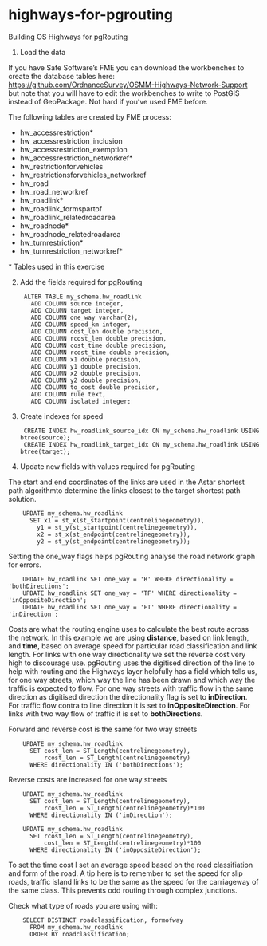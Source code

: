 # highways-for-pgrouting
Building OS Highways for pgRouting

1. Load the data

If you have Safe Software’s FME you can download the workbenches to create the database tables here: https://github.com/OrdnanceSurvey/OSMM-Highways-Network-Support but note that you will have to edit the workbenches to write to PostGIS instead of GeoPackage.  Not hard if you’ve used FME before.

The following tables are created by FME process:

- hw_accessrestriction*
- hw_accessrestriction_inclusion
- hw_accessrestriction_exemption
- hw_accessrestriction_networkref*
- hw_restrictionforvehicles
- hw_restrictionsforvehicles_networkref
- hw_road
- hw_road_networkref
- hw_roadlink*
- hw_roadlink_formspartof
- hw_roadlink_relatedroadarea
- hw_roadnode*
- hw_roadnode_relatedroadarea
- hw_turnrestriction*
- hw_turnrestriction_networkref*

\* Tables used in this exercise

2. Add the fields required for pgRouting

        ALTER TABLE my_schema.hw_roadlink
          ADD COLUMN source integer,
          ADD COLUMN target integer,
          ADD COLUMN one_way varchar(2),
          ADD COLUMN speed_km integer,
          ADD COLUMN cost_len double precision,
          ADD COLUMN rcost_len double precision,
          ADD COLUMN cost_time double precision,
          ADD COLUMN rcost_time double precision,
          ADD COLUMN x1 double precision,
          ADD COLUMN y1 double precision,
          ADD COLUMN x2 double precision,
          ADD COLUMN y2 double precision,
          ADD COLUMN to_cost double precision,
          ADD COLUMN rule text,
          ADD COLUMN isolated integer;

3. Create indexes for speed

        CREATE INDEX hw_roadlink_source_idx ON my_schema.hw_roadlink USING btree(source);
        CREATE INDEX hw_roadlink_target_idx ON my_schema.hw_roadlink USING btree(target);

4. Update new fields with values required for pgRouting

The start and end coordinates of the links are used in the Astar shortest path algorithmto determine the links closest to the target shortest path solution.

        UPDATE my_schema.hw_roadlink 
          SET x1 = st_x(st_startpoint(centrelinegeometry)),
            y1 = st_y(st_startpoint(centrelinegeometry)),
            x2 = st_x(st_endpoint(centrelinegeometry)),
            y2 = st_y(st_endpoint(centrelinegeometry));

Setting the one_way flags helps pgRouting analyse the road network graph for errors.

        UPDATE hw_roadlink SET one_way = 'B' WHERE directionality = 'bothDirections';
        UPDATE hw_roadlink SET one_way = 'TF' WHERE directionality = 'inOppositeDirection';
        UPDATE hw_roadlink SET one_way = 'FT' WHERE directionality = 'inDirection';

Costs are what the routing engine uses to calculate the best route across the network.  In this example we are using **distance**, based on link length, and **time**, based on average speed for particular road classification and link length.  For links with one way directionality we set the reverse cost very high to discourage use.  pgRouting uses the digitised direction of the line to help with routing and the Highways layer helpfully has a field which tells us, for one way streets, which way the line has been drawn and which way the traffic is expected to flow.  For one way streets with traffic flow in the same direction as digitised direction the directionality flag is set to **inDirection**. For traffic flow contra to line direction it is set to **inOppositeDirection**. For links with two way flow of traffic it is set to **bothDirections**.

Forward and reverse cost is the same for two way streets

        UPDATE my_schema.hw_roadlink
          SET cost_len = ST_Length(centrelinegeometry),
              rcost_len = ST_Length(centrelinegeometry)
          WHERE directionality IN ('bothDirections');

Reverse costs are increased for one way streets

        UPDATE my_schema.hw_roadlink
          SET cost_len = ST_Length(centrelinegeometry),
              rcost_len = ST_Length(centrelinegeometry)*100
          WHERE directionality IN ('inDirection');
        
        UPDATE my_schema.hw_roadlink
          SET rcost_len = ST_Length(centrelinegeometry),
              cost_len = ST_Length(centrelinegeometry)*100
          WHERE directionality IN ('inOppositeDirection');
          
To set the time cost I set an average speed based on the road classifiation and form of the road.  A tip here is to remember to set the speed for slip roads, traffic island links to be the same as the speed for the carriageway of the same class.  This prevents odd routing through complex junctions.

Check what type of roads you are using with:

        SELECT DISTINCT roadclassification, formofway
          FROM my_schema.hw_roadlink
          ORDER BY roadclassification;
          
